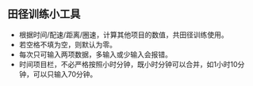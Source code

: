 ## 田径训练小工具
 - 根据时间/配速/距离/圈速，计算其他项目的数值，共田径训练使用。
 - 若空格不填为空，则默认为零。 
 - 每次只可输入两项数据，多输入或少输入会报错。
 - 时间项目栏，不必严格按照小时分钟，既小时分钟可以合并，如1小时10分钟，可以只输入70分钟。
 